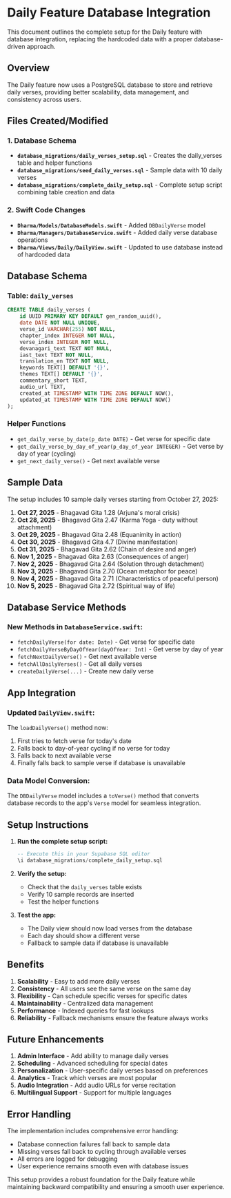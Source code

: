 # Daily Feature Database Integration

This document outlines the complete setup for the Daily feature with database integration, replacing the hardcoded data with a proper database-driven approach.

## Overview

The Daily feature now uses a PostgreSQL database to store and retrieve daily verses, providing better scalability, data management, and consistency across users.

## Files Created/Modified

### 1. Database Schema
- **`database_migrations/daily_verses_setup.sql`** - Creates the daily_verses table and helper functions
- **`database_migrations/seed_daily_verses.sql`** - Sample data with 10 daily verses
- **`database_migrations/complete_daily_setup.sql`** - Complete setup script combining table creation and data

### 2. Swift Code Changes
- **`Dharma/Models/DatabaseModels.swift`** - Added `DBDailyVerse` model
- **`Dharma/Managers/DatabaseService.swift`** - Added daily verse database operations
- **`Dharma/Views/Daily/DailyView.swift`** - Updated to use database instead of hardcoded data

## Database Schema

### Table: `daily_verses`
```sql
CREATE TABLE daily_verses (
    id UUID PRIMARY KEY DEFAULT gen_random_uuid(),
    date DATE NOT NULL UNIQUE,
    verse_id VARCHAR(255) NOT NULL,
    chapter_index INTEGER NOT NULL,
    verse_index INTEGER NOT NULL,
    devanagari_text TEXT NOT NULL,
    iast_text TEXT NOT NULL,
    translation_en TEXT NOT NULL,
    keywords TEXT[] DEFAULT '{}',
    themes TEXT[] DEFAULT '{}',
    commentary_short TEXT,
    audio_url TEXT,
    created_at TIMESTAMP WITH TIME ZONE DEFAULT NOW(),
    updated_at TIMESTAMP WITH TIME ZONE DEFAULT NOW()
);
```

### Helper Functions
- `get_daily_verse_by_date(p_date DATE)` - Get verse for specific date
- `get_daily_verse_by_day_of_year(p_day_of_year INTEGER)` - Get verse by day of year (cycling)
- `get_next_daily_verse()` - Get next available verse

## Sample Data

The setup includes 10 sample daily verses starting from October 27, 2025:

1. **Oct 27, 2025** - Bhagavad Gita 1.28 (Arjuna's moral crisis)
2. **Oct 28, 2025** - Bhagavad Gita 2.47 (Karma Yoga - duty without attachment)
3. **Oct 29, 2025** - Bhagavad Gita 2.48 (Equanimity in action)
4. **Oct 30, 2025** - Bhagavad Gita 4.7 (Divine manifestation)
5. **Oct 31, 2025** - Bhagavad Gita 2.62 (Chain of desire and anger)
6. **Nov 1, 2025** - Bhagavad Gita 2.63 (Consequences of anger)
7. **Nov 2, 2025** - Bhagavad Gita 2.64 (Solution through detachment)
8. **Nov 3, 2025** - Bhagavad Gita 2.70 (Ocean metaphor for peace)
9. **Nov 4, 2025** - Bhagavad Gita 2.71 (Characteristics of peaceful person)
10. **Nov 5, 2025** - Bhagavad Gita 2.72 (Spiritual way of life)

## Database Service Methods

### New Methods in `DatabaseService.swift`:
- `fetchDailyVerse(for date: Date)` - Get verse for specific date
- `fetchDailyVerseByDayOfYear(dayOfYear: Int)` - Get verse by day of year
- `fetchNextDailyVerse()` - Get next available verse
- `fetchAllDailyVerses()` - Get all daily verses
- `createDailyVerse(...)` - Create new daily verse

## App Integration

### Updated `DailyView.swift`:
The `loadDailyVerse()` method now:
1. First tries to fetch verse for today's date
2. Falls back to day-of-year cycling if no verse for today
3. Falls back to next available verse
4. Finally falls back to sample verse if database is unavailable

### Data Model Conversion:
The `DBDailyVerse` model includes a `toVerse()` method that converts database records to the app's `Verse` model for seamless integration.

## Setup Instructions

1. **Run the complete setup script:**
   ```sql
   -- Execute this in your Supabase SQL editor
   \i database_migrations/complete_daily_setup.sql
   ```

2. **Verify the setup:**
   - Check that the `daily_verses` table exists
   - Verify 10 sample records are inserted
   - Test the helper functions

3. **Test the app:**
   - The Daily view should now load verses from the database
   - Each day should show a different verse
   - Fallback to sample data if database is unavailable

## Benefits

1. **Scalability** - Easy to add more daily verses
2. **Consistency** - All users see the same verse on the same day
3. **Flexibility** - Can schedule specific verses for specific dates
4. **Maintainability** - Centralized data management
5. **Performance** - Indexed queries for fast lookups
6. **Reliability** - Fallback mechanisms ensure the feature always works

## Future Enhancements

1. **Admin Interface** - Add ability to manage daily verses
2. **Scheduling** - Advanced scheduling for special dates
3. **Personalization** - User-specific daily verses based on preferences
4. **Analytics** - Track which verses are most popular
5. **Audio Integration** - Add audio URLs for verse recitation
6. **Multilingual Support** - Support for multiple languages

## Error Handling

The implementation includes comprehensive error handling:
- Database connection failures fall back to sample data
- Missing verses fall back to cycling through available verses
- All errors are logged for debugging
- User experience remains smooth even with database issues

This setup provides a robust foundation for the Daily feature while maintaining backward compatibility and ensuring a smooth user experience.
